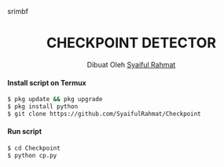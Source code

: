  srimbf

<h1 align="center">
  CHECKPOINT DETECTOR
</h1>
</div>
<p align="center">
  Dibuat Oleh <a href="https://www.facebook.com/profile.php?id=100058492984910">Syaiful Rahmat</a>
</p>
<p align="center">
 

#### Install script on Termux
```bash
$ pkg update && pkg upgrade
$ pkg install python
$ git clone https://github.com/SyaifulRahmat/Checkpoint
```
#### Run script
```bash
$ cd Checkpoint
$ python cp.py
```
